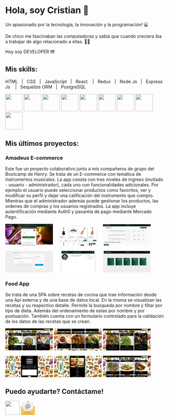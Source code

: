 # Hola, soy Cristian 👋

<p>Un apasionado por la tecnología, la innovación y la programación! 💻</p>
<p>De chico me fascinaban las computadoras y sabía que cuando creciera iba a trabajar de algo relacionado a ellas. 👨‍💻</p>
<p>Hoy soy DEVELOPER ❗❗❗ </p>

## Mis skills:
HTML&nbsp;&nbsp;&nbsp;|&nbsp;&nbsp;&nbsp;CSS&nbsp;&nbsp;&nbsp;|&nbsp;&nbsp;&nbsp;JavaScript&nbsp;&nbsp;&nbsp;|&nbsp;&nbsp;&nbsp;React
&nbsp;&nbsp;&nbsp;|&nbsp;&nbsp;&nbsp;Redux&nbsp;&nbsp;&nbsp;|&nbsp;&nbsp;&nbsp;Node Js&nbsp;&nbsp;&nbsp;|&nbsp;&nbsp;&nbsp;Express Js
&nbsp;&nbsp;&nbsp;|&nbsp;&nbsp;&nbsp;Sequelize ORM&nbsp;&nbsp;&nbsp;|&nbsp;&nbsp;&nbsp;PostgreSQL

<a><img src="https://raw.githubusercontent.com/yurijserrano/Github-Profile-Readme-Logos/master/others/html.svg"  height="55" width="55"></a>
<a><img src="https://raw.githubusercontent.com/yurijserrano/Github-Profile-Readme-Logos/master/others/css.svg"  height="55" width="55"></a>
<a><img src="https://raw.githubusercontent.com/yurijserrano/Github-Profile-Readme-Logos/master/programming%20languages/javascript.svg"  height="55" width="55"></a>
<a><img src="https://raw.githubusercontent.com/yurijserrano/Github-Profile-Readme-Logos/master/frameworks/react.svg"  height="55" width="55"></a>
<a><img src="https://raw.githubusercontent.com/yurijserrano/Github-Profile-Readme-Logos/master/frameworks/redux.svg"  height="55" width="55"></a>
<a><img src="https://raw.githubusercontent.com/yurijserrano/Github-Profile-Readme-Logos/master/frameworks/nodejs.svg"  height="55" width="55"></a>
<a><img src="https://camo.githubusercontent.com/28e93a1bfe79f991ddcd35f7833e8537f0e7b31aa326dfbe98fe7eb538b40b46/68747470733a2f2f63646e2e69636f6e2d69636f6e732e636f6d2f69636f6e73322f323431352f504e472f3531322f657870726573735f6f726967696e616c5f776f72646d61726b5f6c6f676f5f69636f6e5f3134363532382e706e67"  height="55" width="55"></a>
<a><img src="https://camo.githubusercontent.com/c7df0ed52a480ff725aac7ac3a11c8aedb6f60ea8ab01929c6adea9903589222/68747470733a2f2f63646e2e69636f6e2d69636f6e732e636f6d2f69636f6e73322f323130372f504e472f3531322f66696c655f747970655f73657175656c697a655f69636f6e5f3133303137332e706e67"  height="55" width="55"></a>
<a><img src="https://raw.githubusercontent.com/yurijserrano/Github-Profile-Readme-Logos/master/databases/postgresql.svg"  height="55" width="55"></a>

## Mis últimos proyectos:
<h3>Amadeus E-commerce</h3>
<p>
  Este fue un proyecto colaborativo junto a mis compañeros de grupo del Bootcamp de Henry. Se trata de un E-commerce con temática de instrumentos musicales. 
  La app consta con tres niveles de ingreso (invitado - usuario - administrador), cada uno con funcionalidades adicionales.
  Por ejemplo el usuario puede seleccionar productos como favoritos, ver y modificar su perfil y dejar una calificación del instrumento que compro. 
  Mientras que el administrador además puede gestionar los productos, las ordenes de compras y los usuarios registrados.
  La app incluye autentificación mediante Auth0 y pasarela de pago mediante Mercado Pago.
</p>
<p>
  <a><img src="https://github.com/Cristian-M-B/Cristian-M-B/blob/main/Images/Amadeus%20E-commerce/Amadeus%20E-commerce%20001.png" width="30%"></a>
  <a><img src="https://github.com/Cristian-M-B/Cristian-M-B/blob/main/Images/Amadeus%20E-commerce/Amadeus%20E-commerce%20002.png" width="30%"></a>
  <a><img src="https://github.com/Cristian-M-B/Cristian-M-B/blob/main/Images/Amadeus%20E-commerce/Amadeus%20E-commerce%20003.png" width="30%"></a>
</p>
<p>
  <a><img src="https://github.com/Cristian-M-B/Cristian-M-B/blob/main/Images/Amadeus%20E-commerce/Amadeus%20E-commerce%20004.png" width="30%"></a>
  <a><img src="https://github.com/Cristian-M-B/Cristian-M-B/blob/main/Images/Amadeus%20E-commerce/Amadeus%20E-commerce%20005.png" width="30%"></a>
  <a><img src="https://github.com/Cristian-M-B/Cristian-M-B/blob/main/Images/Amadeus%20E-commerce/Amadeus%20E-commerce%20006.png" width="30%"></a>
</p>

<h3>Food App</h3>
<p>
  Se trata de una SPA sobre recetas de cocina que trae información desde una Api externa y de una base de datos local.
  En la misma se visualizan las recetas y su respectivo detalle. Permite la busqueda por nombre y filtar por tipo de dieta. 
  Además del ordenamiento de estas por nombre y por puntuación. También cuenta con un formulario controlado para la validación de los datos de las recetas que se crean. 
</p>
<p>
  <a><img src="https://github.com/Cristian-M-B/Cristian-M-B/blob/main/Images/Food%20App/Food%20App%2001.png" width="30%"></a>
  <a><img src="https://github.com/Cristian-M-B/Cristian-M-B/blob/main/Images/Food%20App/Food%20App%2002.png" width="30%"></a>
  <a><img src="https://github.com/Cristian-M-B/Cristian-M-B/blob/main/Images/Food%20App/Food%20App%2003.png" width="30%"></a>
</p>
<p>
  <a><img src="https://github.com/Cristian-M-B/Cristian-M-B/blob/main/Images/Food%20App/Food%20App%2004.png" width="30%"></a>
  <a><img src="https://github.com/Cristian-M-B/Cristian-M-B/blob/main/Images/Food%20App/Food%20App%2005.png" width="30%"></a>
  <a><img src="https://github.com/Cristian-M-B/Cristian-M-B/blob/main/Images/Food%20App/Food%20App%2006.png" width="30%"></a>
</p>

## Puedo ayudarte? Contáctame!

<a href="https://www.linkedin.com/in/cristian-baronetto"><img src="https://image.flaticon.com/icons/png/512/174/174857.png"  height="45" width="45"></a>
<a href="mailto:crisbaronetto@hotmail.com"><img src="https://raw.githubusercontent.com/triciopa/triciopa/main/logos/others/email.svg"  height="45" width="45"></a>

<!--
**Cristian-M-B/Cristian-M-B** is a ✨ _special_ ✨ repository because its `README.md` (this file) appears on your GitHub profile.

Here are some ideas to get you started:

- 🔭 I’m currently working on ...
- 🌱 I’m currently learning ...
- 👯 I’m looking to collaborate on ...
- 🤔 I’m looking for help with ...
- 💬 Ask me about ...
- 📫 How to reach me: ...
- 😄 Pronouns: ...
- ⚡ Fun fact: ...
-->
